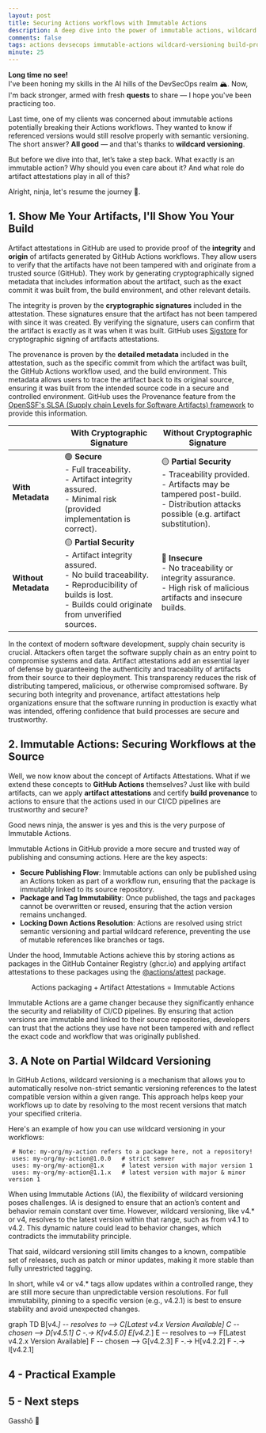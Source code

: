 ```yaml
---
layout: post
title: Securing Actions workflows with Immutable Actions
description: A deep dive into the power of immutable actions, wildcard versioning, and build provenance using artifact attestations in GitHub Actions.
comments: false
tags: actions devsecops immutable-actions wildcard-versioning build-provenance artifact-attestations security supply-chain
minute: 25
---
```


**Long time no see!**  
I've been honing my skills in the AI hills of the DevSecOps realm 🏔️. Now, I'm back stronger, armed with fresh **quests** to share — I hope you've been practicing too. 

Last time, one of my clients was concerned about immutable actions potentially breaking their Actions workflows. They wanted to know if referenced versions would still resolve properly with semantic versioning. The short answer? **All good** — and that's thanks to **wildcard versioning**. 

But before we dive into that, let’s take a step back. What exactly is an immutable action? Why should you even care about it? And what role do artifact attestations play in all of this?

Alright, ninja, let's resume the journey 🥷.

## 1. Show Me Your Artifacts, I'll Show You Your Build

Artifact attestations in GitHub are used to provide proof of the **integrity** and **origin** of artifacts generated by GitHub Actions workflows. They allow users to verify that the artifacts have not been tampered with and originate from a trusted source (GitHub). They work by generating cryptographically signed metadata that includes information about the artifact, such as the exact commit it was built from, the build environment, and other relevant details.

The integrity is proven by the **cryptographic signatures** included in the attestation. These signatures ensure that the artifact has not been tampered with since it was created. By verifying the signature, users can confirm that the artifact is exactly as it was when it was built. GitHub uses [Sigstore](https://sigstore.dev/docs/) for cryptographic signing of artifacts attestations.

The provenance is proven by the **detailed metadata** included in the attestation, such as the specific commit from which the artifact was built, the GitHub Actions workflow used, and the build environment. This metadata allows users to trace the artifact back to its original source, ensuring it was built from the intended source code in a secure and controlled environment. GitHub uses the Provenance feature from the [OpenSSF's SLSA (Supply chain Levels for Software Artifacts) framework](https://slsa.dev/) to provide this information.

|                           | **With Cryptographic Signature**                                | **Without Cryptographic Signature**                             |
|---------------------------|-----------------------------------------------|---------------------------------------------|
| **With Metadata**            | 🟢 **Secure**<br>- Full traceability.<br>- Artifact integrity assured.<br>- Minimal risk (provided implementation is correct). | 🟡 **Partial Security**<br>- Traceability provided.<br>- Artifacts may be tampered post-build.<br>- Distribution attacks possible (e.g. artifact substitution). |
| **Without Metadata**           | 🟡 **Partial Security**<br>- Artifact integrity assured.<br>- No build traceability.<br>- Reproducibility of builds is lost.<br>- Builds could originate from unverified sources. | 🔴 **Insecure**<br>- No traceability or integrity assurance.<br>- High risk of malicious artifacts and insecure builds. |

In the context of modern software development, supply chain security is crucial. Attackers often target the software supply chain as an entry point to compromise systems and data. Artifact attestations add an essential layer of defense by guaranteeing the authenticity and traceability of artifacts from their source to their deployment. This transparency reduces the risk of distributing tampered, malicious, or otherwise compromised software. By securing both integrity and provenance, artifact attestations help organizations ensure that the software running in production is exactly what was intended, offering confidence that build processes are secure and trustworthy.

## 2. Immutable Actions: Securing Workflows at the Source

Well, we now know about the concept of Artifacts Attestations. What if we extend these concepts to **GitHub Actions** themselves? Just like with build artifacts, can we apply **artifact attestations** and certify **build provenance** to actions to ensure that the actions used in our CI/CD pipelines are trustworthy and secure? 

Good news ninja, the answer is yes and this is the very purpose of Immutable Actions. 

Immutable Actions in GitHub provide a more secure and trusted way of publishing and consuming actions. Here are the key aspects:

- **Secure Publishing Flow**: Immutable actions can only be published using an Actions token as part of a workflow run, ensuring that the package is immutably linked to its source repository.
- **Package and Tag Immutability**: Once published, the tags and packages cannot be overwritten or reused, ensuring that the action version remains unchanged.
- **Locking Down Actions Resolution**: Actions are resolved using strict semantic versioning and partial wildcard reference, preventing the use of mutable references like branches or tags.

Under the hood, Immutable Actions achieve this by storing actions as packages in the GitHub Container Registry (ghcr.io) and applying artifact attestations to these packages using the [@actions/attest](https://github.com/actions/toolkit/tree/main/packages/attest) package.

$$
\text{Actions packaging} + \text{Artifact Attestations} = \text{Immutable Actions}
$$

Immutable Actions are a game changer because they significantly enhance the security and reliability of CI/CD pipelines. By ensuring that action versions are immutable and linked to their source repositories, developers can trust that the actions they use have not been tampered with and reflect the exact code and workflow that was originally published.

## 3. A Note on Partial Wildcard Versioning

In GitHub Actions, wildcard versioning is a mechanism that allows you to automatically resolve non-strict semantic versioning references to the latest compatible version within a given range. This approach helps keep your workflows up to date by resolving to the most recent versions that match your specified criteria.

Here's an example of how you can use wildcard versioning in your workflows:

```
 # Note: my-org/my-action refers to a package here, not a repository!
 uses: my-org/my-action@1.0.0   # strict semver
 uses: my-org/my-action@1.x     # latest version with major version 1
 uses: my-org/my-action@1.1.x   # latest version with major & minor version 1
```

When using Immutable Actions (IA), the flexibility of wildcard versioning poses challenges. IA is designed to ensure that an action’s content and behavior remain constant over time. However, wildcard versioning, like v4.* or v4, resolves to the latest version within that range, such as from v4.1 to v4.2. This dynamic nature could lead to behavior changes, which contradicts the immutability principle.

That said, wildcard versioning still limits changes to a known, compatible set of releases, such as patch or minor updates, making it more stable than fully unrestricted tagging.

In short, while v4 or v4.* tags allow updates within a controlled range, they are still more secure than unpredictable version resolutions. For full immutability, pinning to a specific version (e.g., v4.2.1) is best to ensure stability and avoid unexpected changes.

graph TD
    B[v4.*] -- resolves to --> C[Latest v4.x Version Available]
    C -- chosen --> D[v4.5.1]
    C -.-> K[v4.5.0] 
    E[v4.2.*]
    E -- resolves to --> F[Latest v4.2.x Version Available]
    F -- chosen --> G[v4.2.3]
    F -.-> H[v4.2.2]
    F -.-> I[v4.2.1]


## 4 - Practical Example


## 5 - Next steps


Gasshō 🙏